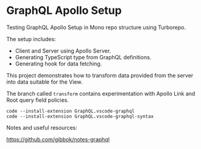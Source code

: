 # GraphQL Apollo Setup

Testing GraphQL Apollo Setup in Mono repo structure using Turborepo.

The setup includes:

- Client and Server using Apollo Server.
- Generating TypeScript type from GraphQL definitions.
- Generating hook for data fetching.

This project demonstrates how to transform data provided from the server into data suitable for the View.

The branch called `transform` contains experimentation with Apollo Link and Root query field policies.

```shall
code --install-extension GraphQL.vscode-graphql
code --install-extension GraphQL.vscode-graphql-syntax
```

Notes and useful resources:

<https://github.com/gibbok/notes-graphql>

